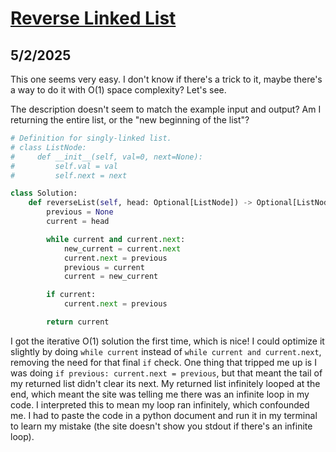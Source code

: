 # [Reverse Linked List](https://neetcode.io/problems/reverse-a-linked-list)

## 5/2/2025

This one seems very easy. I don't know if there's a trick to it, maybe there's a way to do it with O(1) space complexity? Let's see.

The description doesn't seem to match the example input and output? Am I returning the entire list, or the "new beginning of the list"?

```python
# Definition for singly-linked list.
# class ListNode:
#     def __init__(self, val=0, next=None):
#         self.val = val
#         self.next = next

class Solution:
    def reverseList(self, head: Optional[ListNode]) -> Optional[ListNode]:
        previous = None
        current = head

        while current and current.next:
            new_current = current.next
            current.next = previous
            previous = current
            current = new_current

        if current:
            current.next = previous

        return current
```

I got the iterative O(1) solution the first time, which is nice! I could optimize it slightly by doing `while current` instead of `while current and current.next`, removing the need for that final `if` check. One thing that tripped me up is I was doing `if previous: current.next = previous`, but that meant the tail of my returned list didn't clear its next. My returned list infinitely looped at the end, which meant the site was telling me there was an infinite loop in my code. I interpreted this to mean my loop ran infinitely, which confounded me. I had to paste the code in a python document and run it in my terminal to learn my mistake (the site doesn't show you stdout if there's an infinite loop).
